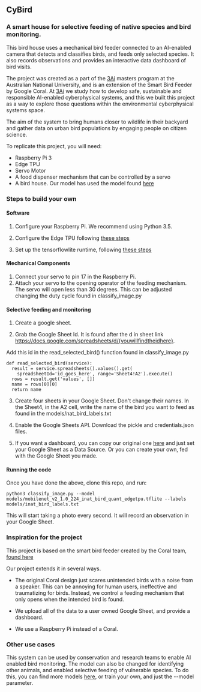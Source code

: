 ## CyBird

### A smart house for selective feeding of native species and bird monitoring. 

This bird house uses a mechanical bird feeder connected to an AI-enabled camera that detects and classifies birds, and feeds only selected species. It also records observations and provides an interactive data dashboard of bird visits. 

The project was created as a part of the [3Ai](https://3ainstitute.org/) masters program at the Australian National University, and is an extension of the Smart Bird Feeder by Google Coral. At [3Ai](https://3ainstitute.org/) we study how to develop safe, sustainable and responsible AI-enabled cyberphysical systems, and this we built this project as a way to explore those questions within the environmental cyberphysical systems space. 

The aim of the system to bring humans closer to wildlife in their backyard and gather data on urban bird populations by engaging people on citizen science.

To replicate this project, you will need:

- Raspberry Pi 3
- Edge TPU
- Servo Motor
- A food dispenser mechanism that can be controlled by a servo
- A bird house. Our model has used the model found [here](https://coral.ai/projects/bird-feeder/#recommended-electronics)

### Steps to build your own 

#### Software

1. Configure your Raspberry Pi. We recommend using Python 3.5.

2. Configure the Edge TPU following [these steps](https://coral.ai/docs/accelerator/get-started/#1-install-the-edge-tpu-runtime)

3. Set up the tensorflowlite runtime, following [these steps](https://coral.ai/docs/accelerator/get-started/#2-install-the-tensorflow-lite-library)


#### Mechanical Components

1. Connect your servo to pin 17 in the Raspberry Pi.
2. Attach your servo to the opening operator of the feeding mechanism. The servo will open less than 30 degrees. This can be adjusted changing the duty cycle found in classify_image.py

#### Selective feeding and monitoring

1. Create a google sheet. 

2. Grab the Google Sheet Id. It is found after the d in sheet link https://docs.google.com/spreadsheets/d/{youwillfindtheidhere}. 

Add this id in the read_selected_bird() function found in classify_image.py

```
def read_selected_bird(service):
  result = service.spreadsheets().values().get(
    spreadsheetId='id_goes_here', range='Sheet4!A2').execute()
  rows = result.get('values', [])
  name = rows[0][0]
  return name
 ```

3. Create four sheets in your Google Sheet. Don't change their names. In the Sheet4, in the A2 cell, write the name of the bird you want to feed as found in the models/nat_bird_labels.txt

4. Enable the Google Sheets API. Download the pickle and credentials.json files.

4. If you want a dashboard, you can copy our original one [here](https://datastudio.google.com/u/0/reporting/ddfa43c1-f1eb-4a55-895f-63411924b9e3/page/SrtnB) and just set your Google Sheet as a Data Source. Or you can create your own, fed with the Google Sheet you made. 

#### Running the code

Once you have done the above, clone this repo, and run: 

```
python3 classify_image.py --model models/mobilenet_v2_1.0_224_inat_bird_quant_edgetpu.tflite --labels models/inat_bird_labels.txt
```

This will start taking a photo every second. It will record an observation in your Google Sheet. 

### Inspiration for the project 

This project is based on the smart bird feeder created by the Coral team, [found here](https://coral.ai/projects/bird-feeder/#how-it-works)

Our project extends it in several ways.

- The original Coral design just scares unintended birds with a noise from a speaker. This can be annoying for human users, ineffective and traumatizing for birds. Instead, we control a feeding mechanism that only opens when the intended bird is found. 

- We upload all of the data to a user owned Google Sheet, and provide a dashboard. 

- We use a Raspberry Pi instead of a Coral. 

### Other use cases

This system can be used by conservation and research teams to enable AI enabled bird monitoring. The model can also be changed for identifying other animals, and enabled selective feeding of vulnerable species. To do this, you can find more models [here](https://coral.ai/models/), or train your own, and just the --model parameter.
